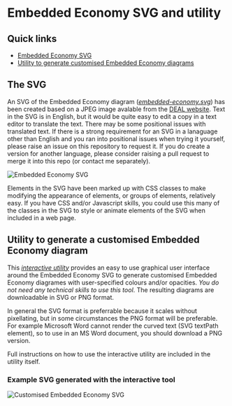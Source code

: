 # Embedded Economy SVG and utility
## Quick links
- [Embedded Economy SVG](https://github.com/burkmarr/doughnutjs/blob/main/embedded/embedded-economy.svg)
- [Utility to generate customised Embedded Economy diagrams](https://burkmarr.github.io/doughnutjs/embedded/interactive.html)
## The SVG
An SVG of the Embedded Economy diagram ([*embedded-economy.svg*](https://github.com/burkmarr/doughnutjs/blob/main/embedded/embedded-economy.svg)) has been created based on a JPEG image avalable from the
[DEAL website](https://drive.google.com/drive/u/0/folders/1KsZp26_dQPlnyEuM4nHVcFn7dwErfGcE). Text in the SVG is in 
English, but it would be quite easy to edit a copy 
in a text editor to translate the text. There may be some
positional issues with translated text. If there is a strong requirement for an SVG
in a lanaguage other than English and you ran into positional
issues when trying it yourself, please raise an issue on
this repository to request it. If you do create a version for another language, please consider
raising a pull request to merge it into this repo (or contact
me separately).

![Embedded Economy SVG](https://burkmarr.github.io/doughnutjs/embedded/embedded-economy.svg)

Elements in the SVG have been marked up with CSS classes to make
modifying the appearance of elements, or groups of elements,
relatively easy. If you have CSS and/or Javascript skills, you could use this many of the classes in the SVG to style or animate elements of the SVG when included in a web page.

## Utility to generate a customised Embedded Economy diagram
This *[interactive utility](https://burkmarr.github.io/doughnutjs/embedded/interactive.html)* provides an easy to use graphical user interface around the Embedded Economy SVG to generate customised Embedded Economy diagrames with user-specified colours and/or opacities. *You do not need any technical skills to use this tool*. The resulting diagrams are downloadable in SVG or PNG format.

In general the SVG format is preferrable because it scales without pixellating, but in some circumstances the PNG format will be preferable. For example Microsoft Word cannot render the curved text (SVG textPath element), so to use in an MS Word document, you should download a PNG version.

Full instructions on how to use the interactive utility are included in the utility itself.

### Example SVG generated with the interactive tool

![Customised Embedded Economy SVG](https://burkmarr.github.io/doughnutjs/embedded/customised-example-1.svg)


